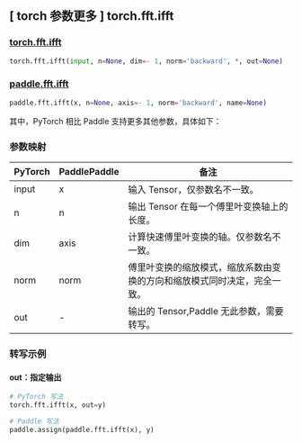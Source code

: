 ## [ torch 参数更多 ] torch.fft.ifft

### [torch.fft.ifft](https://pytorch.org/docs/stable/generated/torch.fft.ifft.html?highlight=ifft#torch.fft.ifft)

```python
torch.fft.ifft(input, n=None, dim=- 1, norm='backward', *, out=None)
```

### [paddle.fft.ifft](https://www.paddlepaddle.org.cn/documentation/docs/zh/develop/api/paddle/fft/ifft_cn.html)

```python
paddle.fft.ifft(x, n=None, axis=- 1, norm='backward', name=None)
```

其中，PyTorch 相比 Paddle 支持更多其他参数，具体如下：
### 参数映射

| PyTorch       | PaddlePaddle | 备注                                                   |
| ------------- | ------------ | ------------------------------------------------------ |
| input         | x            |输入 Tensor，仅参数名不一致。                            |
| n             | n            |输出 Tensor 在每一个傅里叶变换轴上的长度。               |
| dim           | axis         |计算快速傅里叶变换的轴。仅参数名不一致。                  |
| norm           |norm          |傅里叶变换的缩放模式，缩放系数由变换的方向和缩放模式同时决定，完全一致。|
| out            | -            |输出的 Tensor,Paddle 无此参数，需要转写。  |

### 转写示例
#### out：指定输出
```python
# PyTorch 写法
torch.fft.ifft(x, out=y)

# Paddle 写法
paddle.assign(paddle.fft.ifft(x), y)
```
